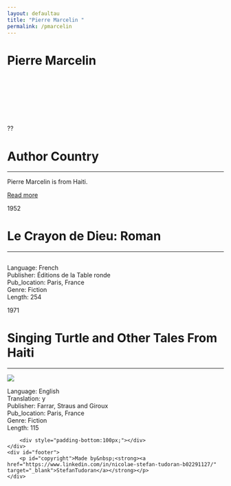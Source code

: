 ```yaml
---
layout: defaultau
title: "Pierre Marcelin "
permalink: /pmarcelin
---
```

<!-- partial:index.partial.html -->
<div class="content">
    <h1>Pierre Marcelin </h1>
    <div class="quote">
        <div><img src="" class="logo"></div>
    </div>
    <div class="timeline">
        <div style="padding-bottom:100px;"></div>
        <div class="block">
            <div class="date right"><p class="right">??</p></div>
            <div class="dot"></div>
            <div class="left first">
                <h1>Author Country</h1><hr>
            <p>Pierre Marcelin  is from Haiti.</p>
                <a href="" target="_blank">Read more</a>
            </div>
        </div>
        <div class="block">
            <div class="date left"><p class="left">1952</p></div>
            <div class="dot"></div>
            <div class="right">
                <h1>Le Crayon de Dieu: Roman</h1><hr>
                <p><img src=""></p>
                <p>
                Language: French<br/>
                Publisher: Éditions de la Table ronde<br/>
                Pub_location: Paris, France<br/>
                Genre: Fiction<br/>
                Length: 254</p>
            </div>
        </div>
        <div class="block">
            <div class="date right"><p class="right">1971</p></div>
            <div class="dot"></div>
            <div class="left hide">
                <h1>Singing Turtle and Other Tales From Haiti</h1><hr>
                <p><img src="https://covers.openlibrary.org/b/id/8025207-L.jpg"></p>
                <p>Language: English<br/>
                Translation: y<br/>
                Publisher: Farrar, Straus and Giroux<br/>
                Pub_location: Paris, France<br/>
                Genre: Fiction<br/>
                Length: 115</p>
            </div>
        </div>
       
        <div style="padding-bottom:100px;"></div>
    </div>
    <div id="footer">
        <p id="copyright">Made by&nbsp;<strong><a href="https://www.linkedin.com/in/nicolae-stefan-tudoran-b02291127/" target="_blank">StefanTudoran</a></strong></p>
    </div>
</div>
<!-- partial -->
  <script src='https://cdnjs.cloudflare.com/ajax/libs/jquery/3.1.1/jquery.min.js'></script><script  src="assets/js/authorscript.js"></script>

